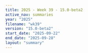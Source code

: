 ```yaml
---
title: 2025 - Week 39 - 15.0-beta2
active_nav: summaries
year: "2025"
filename: "wk39"
version: "15.0-beta2"
start_date: "2025-09-22"
end_date: "2025-09-28"
layout: "summary"
---
```


